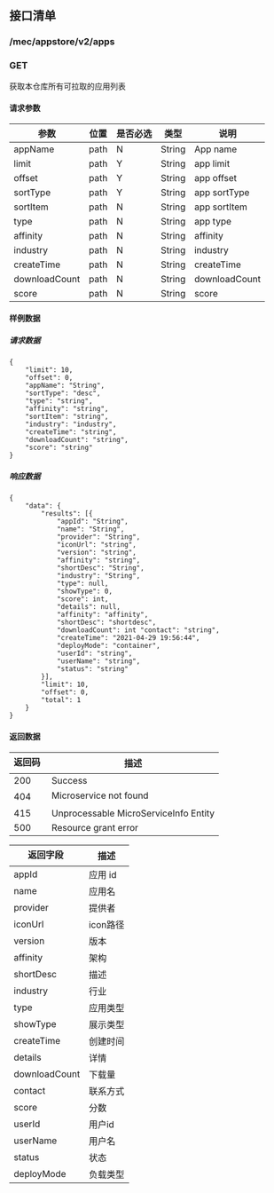 ## 接口清单

### /mec/appstore/v2/apps
###  GET
获取本仓库所有可拉取的应用列表
#### 请求参数
|参数 |位置 | 是否必选 | 类型 |说明|
|-----|-----|----|------|-----|
|appName | path |N| String | App name |
|limit | path |Y| String | app limit |
|offset | path |Y| String | app offset |
|sortType | path |Y| String | app sortType |
|sortItem | path |N| String | app sortItem|
|type | path |N| String | app type|
|affinity | path |N| String | affinity|
|industry | path |N| String | industry|
|createTime | path |N| String | createTime|
|downloadCount | path |N| String | downloadCount|
|score | path |N| String | score|

#### 样例数据
##### 请求数据
    {
    	"limit": 10,
    	"offset": 0,
    	"appName": "String",
    	"sortType": "desc",
    	"type": "string",
    	"affinity": "string",
    	"sortItem": "string",
    	"industry": "industry",
    	"createTime": "string",
    	"downloadCount": "string",
    	"score": "string"
    }

##### 响应数据
    {
    	"data": {
    		"results": [{
    			"appId": "String",
    			"name": "String",
    			"provider": "String",
    			"iconUrl": "string",
    			"version": "string",
    			"affinity": "string",
    			"shortDesc": "String",
    			"industry": "String",
    			"type": null,
    			"showType": 0,
    			"score": int,
    			"details": null,
    			"affinity": "affinity",
    			"shortDesc": "shortdesc",
    			"downloadCount": int "contact": "string",
    			"createTime": "2021-04-29 19:56:44",
    			"deployMode": "container",
    			"userId": "string",
    			"userName": "string",
    			"status": "string"
    		}],
    		"limit": 10,
    		"offset": 0,
    		"total": 1
    	}
    }


#### 返回数据
|返回码  |描述|
|-----|-----|
|200 | Success |
|404 | Microservice not found |
|415 | Unprocessable MicroServiceInfo Entity  |
|500 | Resource grant error |

|返回字段  |描述|
|-----|-----|
|appId | 应用 id |
|name | 应用名 |
|provider | 提供者 |
|iconUrl | icon路径 |
|version | 版本 |
|affinity | 架构 |
|shortDesc | 描述 |
|industry | 行业 |
|type | 应用类型 |
|showType | 展示类型 |
|createTime | 创建时间 |
|details | 详情 |
|downloadCount |下载量 |
|contact | 联系方式 |
|score | 分数 |
|userId | 用户id |
|userName | 用户名 |
|status | 状态 |
|deployMode | 负载类型 |